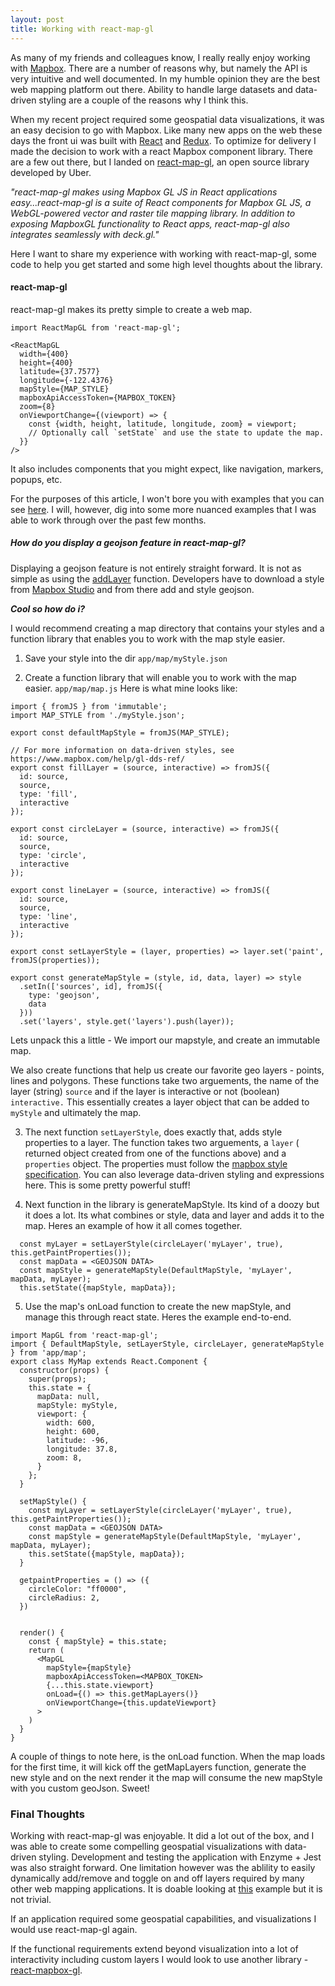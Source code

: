 ```yaml
---
layout: post
title: Working with react-map-gl
---
```


As many of my friends and colleagues know, I really really enjoy working with [Mapbox]('mapbox.com'). There are a number of reasons why, but namely the API is very intuitive and well documented. In my humble opinion they are the best web mapping platform out there. Ability to handle large datasets and data-driven styling are a couple of the reasons why I think this.

When my recent project required some geospatial data visualizations, it was an easy decision to go with Mapbox. Like many new apps on the web these days the front ui was built with [React](https://reactjs.org/) and [Redux](https://redux.js.org/). To optimize for delivery I made the decision to work with a react Mapbox component library. There are a few out there, but I landed on [react-map-gl](https://uber.github.io/react-map-gl), an open source library developed by Uber.


*"react-map-gl makes using Mapbox GL JS in React applications easy...react-map-gl is a suite of React components for Mapbox GL JS, a WebGL-powered vector and raster tile mapping library. In addition to exposing MapboxGL functionality to React apps, react-map-gl also integrates seamlessly with deck.gl."*

Here I want to share my experience with working with react-map-gl, some code to help you get started and some high level thoughts about the library.

#### react-map-gl
react-map-gl makes its pretty simple to create a web map.

```
import ReactMapGL from 'react-map-gl';

<ReactMapGL
  width={400}
  height={400}
  latitude={37.7577}
  longitude={-122.4376}
  mapStyle={MAP_STYLE}
  mapboxApiAccessToken={MAPBOX_TOKEN}
  zoom={8}
  onViewportChange={(viewport) => {
    const {width, height, latitude, longitude, zoom} = viewport;
    // Optionally call `setState` and use the state to update the map.
  }}
/>
```

 It also includes components that you might expect, like navigation, markers, popups, etc.

For the purposes of this article, I won't bore you with examples that you can see [here](https://uber.github.io/react-map-gl/#/examples). I will, however, dig into some more nuanced examples that I was able to work through over the past few months.

##### How do you display a geojson feature in react-map-gl?
Displaying a geojson feature is not entirely straight forward. It is not as simple as using the [addLayer](https://www.mapbox.com/mapbox-gl-js/example/geojson-line/) function. Developers have to download a style from [Mapbox Studio](https://www.mapbox.com/mapbox-studio/) and from there add and style geojson.

***Cool so how do i?***

I would recommend creating a map directory that contains your styles and a function library that enables you to work with the map style easier.

1. Save your style into the dir
`app/map/myStyle.json`

2. Create a function library that will enable you to work with the map easier. `app/map/map.js`
Here is what mine looks like:

```
import { fromJS } from 'immutable';
import MAP_STYLE from './myStyle.json';

export const defaultMapStyle = fromJS(MAP_STYLE);

// For more information on data-driven styles, see https://www.mapbox.com/help/gl-dds-ref/
export const fillLayer = (source, interactive) => fromJS({
  id: source,
  source,
  type: 'fill',
  interactive
});

export const circleLayer = (source, interactive) => fromJS({
  id: source,
  source,
  type: 'circle',
  interactive
});

export const lineLayer = (source, interactive) => fromJS({
  id: source,
  source,
  type: 'line',
  interactive
});

export const setLayerStyle = (layer, properties) => layer.set('paint', fromJS(properties));

export const generateMapStyle = (style, id, data, layer) => style
  .setIn(['sources', id], fromJS({
    type: 'geojson',
    data
  }))
  .set('layers', style.get('layers').push(layer));
```
Lets unpack this a little - We import our mapstyle, and create an immutable map.

We also create functions that help us create our favorite geo layers - points, lines and polygons. These functions take two arguements, the name of the layer (string) `source` and if the layer is interactive or not (boolean) `interactive.` This essentially creates a layer object that can be added to `myStyle` and ultimately the map.

3. The next function `setLayerStyle`, does exactly that, adds style properties to a layer. The function takes two arguements, a `layer` ( returned object created from one of the functions above) and a `properties` object. The properties must follow the [mapbox style specification](https://www.mapbox.com/mapbox-gl-js/style-spec/). You can also leverage data-driven styling and expressions here. This is some pretty powerful stuff!

4. Next function in the library is generateMapStyle. Its kind of a doozy but it does a lot. Its what combines or style, data and layer and adds it to the map. Heres an example of how it all comes together.
```
  const myLayer = setLayerStyle(circleLayer('myLayer', true), this.getPaintProperties());
  const mapData = <GEOJSON DATA>
  const mapStyle = generateMapStyle(DefaultMapStyle, 'myLayer', mapData, myLayer);
  this.setState({mapStyle, mapData});
```

5. Use the map's onLoad function to create the new mapStyle, and manage this through react state. Heres the example end-to-end.

```
import MapGL from 'react-map-gl';
import { DefaultMapStyle, setLayerStyle, circleLayer, generateMapStyle } from 'app/map';
export class MyMap extends React.Component {
  constructor(props) {
    super(props);
    this.state = {
      mapData: null,
      mapStyle: myStyle,
      viewport: {
        width: 600,
        height: 600,
        latitude: -96,
        longitude: 37.8,
        zoom: 8,
      }
    };
  }

  setMapStyle() {
    const myLayer = setLayerStyle(circleLayer('myLayer', true), this.getPaintProperties());
    const mapData = <GEOJSON DATA>
    const mapStyle = generateMapStyle(DefaultMapStyle, 'myLayer', mapData, myLayer);
    this.setState({mapStyle, mapData});
  }

  getpaintProperties = () => ({
    circleColor: "ff0000",
    circleRadius: 2,
  })


  render() {
    const { mapStyle} = this.state;
    return (
      <MapGL
        mapStyle={mapStyle}
        mapboxApiAccessToken=<MAPBOX_TOKEN>
        {...this.state.viewport}
        onLoad={() => this.getMapLayers()}
        onViewportChange={this.updateViewport}
      >
    )
  }
}
```

A couple of things to note here, is the onLoad function. When the map loads for the first time, it will kick off the getMapLayers function, generate the new style and on the next render it the map will consume the new mapStyle with you custom geoJson. Sweet!

### Final Thoughts
Working with react-map-gl was enjoyable. It did a lot out of the box, and I was able to create some compelling geospatial visualizations with data-driven styling. Development and testing the application with Enzyme + Jest was also straight forward. One limitation however was the ablility to easily dynamically add/remove and toggle on and off layers required by many other web mapping applications. It is doable looking at [this](https://uber.github.io/react-map-gl/#/Examples/dynamic-styling) example but it is not trivial.

If an application required some geospatial capabilities, and visualizations I would use react-map-gl again.

If the functional requirements extend beyond visualization into a lot of interactivity including custom layers I would look to use another library - [react-mapbox-gl](https://github.com/alex3165/react-mapbox-gl).

